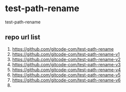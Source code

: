 # test-path-rename
test-path-rename


## repo url list

1. https://github.com/gitcode-com/test-path-rename
2. https://github.com/gitcode-com/test-path-rename-v1
3. https://github.com/gitcode-com/test-path-rename-v2
4. https://github.com/gitcode-com/test-path-rename-v3
5. https://github.com/gitcode-com/test-path-rename-v4
6. https://github.com/gitcode-com/test-path-rename-v5
7. https://github.com/gitcode-com/test-path-rename-v6
8. 
